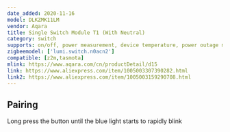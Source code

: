 ```yaml
---
date_added: 2020-11-16
model: DLKZMK11LM
vendor: Aqara
title: Single Switch Module T1 (With Neutral)
category: switch
supports: on/off, power measurement, device temperature, power outage memory
zigbeemodel: ['lumi.switch.n0acn2']
compatible: [z2m,tasmota]
mlink: https://www.aqara.com/cn/productDetail/d15
link: https://www.aliexpress.com/item/1005003307390282.html
link2: https://www.aliexpress.com/item/1005003159290708.html
---
```

## Pairing
Long press the button until the blue light starts to rapidly blink
